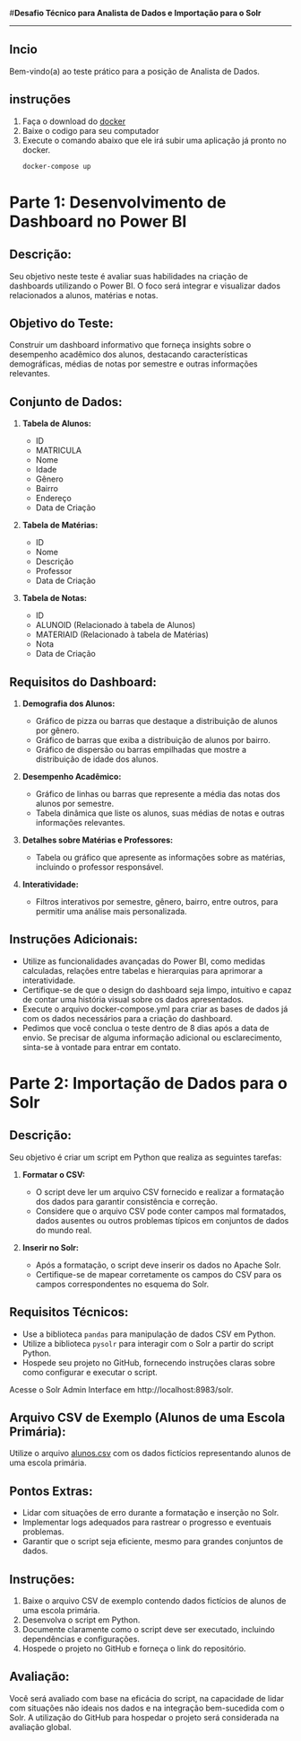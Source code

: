#**Desafio Técnico para Analista de Dados e Importação para o Solr**

---
## **Incio**

Bem-vindo(a) ao teste prático para a posição de Analista de Dados. 


## **instruções**

1. Faça o download do [docker](https://www.docker.com/products/docker-desktop/)
2. Baixe o codigo para seu computador
3. Execute o comando abaixo que ele irá subir uma aplicação já pronto no docker.
   ```bash 
   docker-compose up
   ```



# **Parte 1: Desenvolvimento de Dashboard no Power BI**

## **Descrição:**
Seu objetivo neste teste é avaliar suas habilidades na criação de dashboards utilizando o Power BI. O foco será integrar e visualizar dados relacionados a alunos, matérias e notas.

## **Objetivo do Teste:**
Construir um dashboard informativo que forneça insights sobre o desempenho acadêmico dos alunos, destacando características demográficas, médias de notas por semestre e outras informações relevantes.

## **Conjunto de Dados:**
1. **Tabela de Alunos:**
   - ID
   - MATRICULA
   - Nome
   - Idade
   - Gênero
   - Bairro
   - Endereço
   - Data de Criação

2. **Tabela de Matérias:**
   - ID
   - Nome
   - Descrição
   - Professor
   - Data de Criação

3. **Tabela de Notas:**
   - ID
   - ALUNOID (Relacionado à tabela de Alunos)
   - MATERIAID (Relacionado à tabela de Matérias)
   - Nota
   - Data de Criação

## **Requisitos do Dashboard:**

1. **Demografia dos Alunos:**
   - Gráfico de pizza ou barras que destaque a distribuição de alunos por gênero.
   - Gráfico de barras que exiba a distribuição de alunos por bairro.
   - Gráfico de dispersão ou barras empilhadas que mostre a distribuição de idade dos alunos.

2. **Desempenho Acadêmico:**
   - Gráfico de linhas ou barras que represente a média das notas dos alunos por semestre.
   - Tabela dinâmica que liste os alunos, suas médias de notas e outras informações relevantes.

3. **Detalhes sobre Matérias e Professores:**
   - Tabela ou gráfico que apresente as informações sobre as matérias, incluindo o professor responsável.

4. **Interatividade:**
   - Filtros interativos por semestre, gênero, bairro, entre outros, para permitir uma análise mais personalizada.

## **Instruções Adicionais:**
- Utilize as funcionalidades avançadas do Power BI, como medidas calculadas, relações entre tabelas e hierarquias para aprimorar a interatividade.
- Certifique-se de que o design do dashboard seja limpo, intuitivo e capaz de contar uma história visual sobre os dados apresentados.
- Execute o arquivo docker-compose.yml para criar as bases de dados já com os dados necessários para a criação do dashboard.
- Pedimos que você conclua o teste dentro de 8 dias após a data de envio. Se precisar de alguma informação adicional ou esclarecimento, sinta-se à vontade para entrar em contato.

# **Parte 2: Importação de Dados para o Solr**

## **Descrição:**

Seu objetivo é criar um script em Python que realiza as seguintes tarefas:

1. **Formatar o CSV:**
   - O script deve ler um arquivo CSV fornecido e realizar a formatação dos dados para garantir consistência e correção.
   - Considere que o arquivo CSV pode conter campos mal formatados, dados ausentes ou outros problemas típicos em conjuntos de dados do mundo real.

2. **Inserir no Solr:**
   - Após a formatação, o script deve inserir os dados no Apache Solr. 
   - Certifique-se de mapear corretamente os campos do CSV para os campos correspondentes no esquema do Solr.

## **Requisitos Técnicos:**

- Use a biblioteca `pandas` para manipulação de dados CSV em Python.
- Utilize a biblioteca `pysolr` para interagir com o Solr a partir do script Python.
- Hospede seu projeto no GitHub, fornecendo instruções claras sobre como configurar e executar o script.

Acesse o Solr Admin Interface em http://localhost:8983/solr.

## **Arquivo CSV de Exemplo (Alunos de uma Escola Primária):**

Utilize o arquivo [alunos.csv](https://raw.githubusercontent.com/joaomarceloubc/desafio-engenheiro-dados2/main/aluno.csv) com os dados fictícios representando alunos de uma escola primária. 

## **Pontos Extras:**

- Lidar com situações de erro durante a formatação e inserção no Solr.
- Implementar logs adequados para rastrear o progresso e eventuais problemas.
- Garantir que o script seja eficiente, mesmo para grandes conjuntos de dados.

## **Instruções:**

1. Baixe o arquivo CSV de exemplo contendo dados fictícios de alunos de uma escola primária.
2. Desenvolva o script em Python.
3. Documente claramente como o script deve ser executado, incluindo dependências e configurações.
4. Hospede o projeto no GitHub e forneça o link do repositório.

## **Avaliação:**

Você será avaliado com base na eficácia do script, na capacidade de lidar com situações não ideais nos dados e na integração bem-sucedida com o Solr. A utilização do GitHub para hospedar o projeto será considerada na avaliação global.

